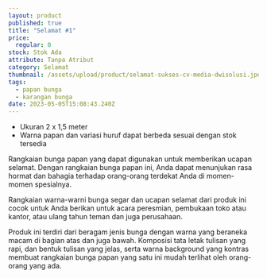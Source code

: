 ```yaml
---
layout: product
published: true
title: "Selamat #1"
price:
  regular: 0
stock: Stok Ada
attribute: Tanpa Atribut
category: Selamat
thumbnail: /assets/upload/product/selamat-sukses-cv-media-dwisolusi.jpeg
tags:
  - papan bunga
  - karangan bunga
date: 2023-05-05T15:08:43.240Z
---
```

* Ukuran 2 x 1,5 meter
* Warna papan dan variasi huruf dapat berbeda sesuai dengan stok tersedia

Rangkaian bunga papan yang dapat digunakan untuk memberikan ucapan selamat. Dengan rangkaian bunga papan ini, Anda dapat menunjukan rasa hormat dan bahagia terhadap orang-orang terdekat Anda di momen-momen spesialnya.

Rangkaian warna-warni bunga segar dan ucapan selamat dari produk ini cocok untuk Anda berikan untuk acara peresmian, pembukaan toko atau kantor, atau ulang tahun teman dan juga perusahaan.

Produk ini terdiri dari beragam jenis bunga dengan warna yang beraneka macam di bagian atas dan juga bawah. Komposisi tata letak tulisan yang rapi, dan bentuk tulisan yang jelas, serta warna background yang kontras membuat rangkaian bunga papan yang satu ini mudah terlihat oleh orang-orang yang ada.